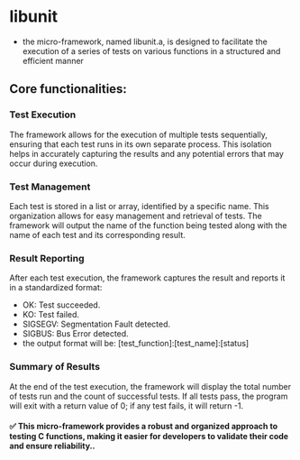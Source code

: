 # libunit
- the micro-framework, named libunit.a, is designed to facilitate the execution of a series of tests on various functions in a structured and efficient manner

## Core functionalities:

### Test Execution
The framework allows for the execution of multiple tests sequentially, ensuring that each test runs in its own separate process. This isolation helps in accurately capturing the results and any potential errors that may occur during execution.

### Test Management
Each test is stored in a list or array, identified by a specific name. This organization allows for easy management and retrieval of tests.
The framework will output the name of the function being tested along with the name of each test and its corresponding result.

### Result Reporting
After each test execution, the framework captures the result and reports it in a standardized format:
- OK: Test succeeded.
- KO: Test failed.
- SIGSEGV: Segmentation Fault detected.
- SIGBUS: Bus Error detected.
- the output format will be: [test_function]:[test_name]:[status]

### Summary of Results
At the end of the test execution, the framework will display the total number of tests run and the count of successful tests.
If all tests pass, the program will exit with a return value of 0; if any test fails, it will return -1.

#### ✅ This micro-framework provides a robust and organized approach to testing C functions, making it easier for developers to validate their code and ensure reliability..
